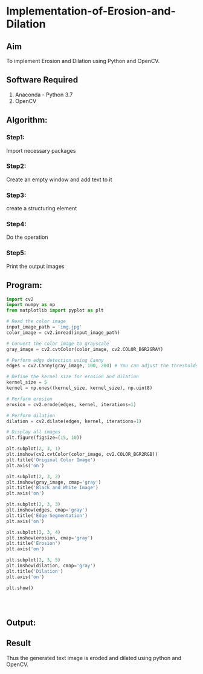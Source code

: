 # Implementation-of-Erosion-and-Dilation
## Aim
To implement Erosion and Dilation using Python and OpenCV.
## Software Required
1. Anaconda - Python 3.7
2. OpenCV
## Algorithm:
### Step1:
Import necessary packages

### Step2:
Create an empty window and add text to it

### Step3:
create a structuring element

### Step4:
Do the operation

### Step5:
Print the output images




 
## Program:

``` Python
import cv2
import numpy as np
from matplotlib import pyplot as plt

# Read the color image
input_image_path = 'img.jpg'
color_image = cv2.imread(input_image_path)

# Convert the color image to grayscale
gray_image = cv2.cvtColor(color_image, cv2.COLOR_BGR2GRAY)

# Perform edge detection using Canny
edges = cv2.Canny(gray_image, 100, 200) # You can adjust the thresholds as needed

# Define the kernel size for erosion and dilation
kernel_size = 5
kernel = np.ones((kernel_size, kernel_size), np.uint8)

# Perform erosion
erosion = cv2.erode(edges, kernel, iterations=1)

# Perform dilation
dilation = cv2.dilate(edges, kernel, iterations=1)

# Display all images
plt.figure(figsize=(15, 10))

plt.subplot(2, 3, 1)
plt.imshow(cv2.cvtColor(color_image, cv2.COLOR_BGR2RGB))
plt.title('Original Color Image')
plt.axis('on')

plt.subplot(2, 3, 2)
plt.imshow(gray_image, cmap='gray')
plt.title('Black and White Image')
plt.axis('on')

plt.subplot(2, 3, 3)
plt.imshow(edges, cmap='gray')
plt.title('Edge Segmentation')
plt.axis('on')

plt.subplot(2, 3, 4)
plt.imshow(erosion, cmap='gray')
plt.title('Erosion')
plt.axis('on')

plt.subplot(2, 3, 5)
plt.imshow(dilation, cmap='gray')
plt.title('Dilation')
plt.axis('on')

plt.show()





```
## Output:



## Result
Thus the generated text image is eroded and dilated using python and OpenCV.

